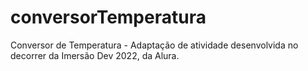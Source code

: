 # conversorTemperatura
Conversor de Temperatura - Adaptação de atividade desenvolvida no decorrer da Imersão Dev 2022, da Alura.
